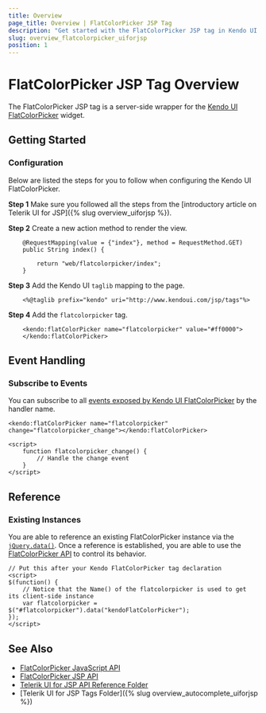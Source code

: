 ```yaml
---
title: Overview
page_title: Overview | FlatColorPicker JSP Tag
description: "Get started with the FlatColorPicker JSP tag in Kendo UI."
slug: overview_flatcolorpicker_uiforjsp
position: 1
---
```


# FlatColorPicker JSP Tag Overview

The FlatColorPicker JSP tag is a server-side wrapper for the [Kendo UI FlatColorPicker](/api/javascript/ui/flatcolorpicker) widget.

## Getting Started

### Configuration

Below are listed the steps for you to follow when configuring the Kendo UI FlatColorPicker.

**Step 1** Make sure you followed all the steps from the [introductory article on Telerik UI for JSP]({% slug overview_uiforjsp %}).

**Step 2** Create a new action method to render the view.



        @RequestMapping(value = {"index"}, method = RequestMethod.GET)
        public String index() {

            return "web/flatcolorpicker/index";
        }

**Step 3** Add the Kendo UI `taglib` mapping to the page.



        <%@taglib prefix="kendo" uri="http://www.kendoui.com/jsp/tags"%>

**Step 4** Add the `flatcolorpicker` tag.



        <kendo:flatColorPicker name="flatcolorpicker" value="#ff0000">
        </kendo:flatColorPicker>

## Event Handling

### Subscribe to Events

You can subscribe to all [events exposed by Kendo UI FlatColorPicker](/api/javascript/ui/flatcolorpicker#events) by the handler name.



    <kendo:flatColorPicker name="flatcolorpicker" change="flatcolorpicker_change"></kendo:flatColorPicker>

    <script>
        function flatcolorpicker_change() {
            // Handle the change event
        }
    </script>

## Reference

### Existing Instances

You are able to reference an existing FlatColorPicker instance via the [`jQuery.data()`](http://api.jquery.com/jQuery.data/). Once a reference is established, you are able to use the [FlatColorPicker API](/api/javascript/ui/flatcolorpicker#methods) to control its behavior.



    // Put this after your Kendo FlatColorPicker tag declaration
    <script>
    $(function() {
        // Notice that the Name() of the flatcolorpicker is used to get its client-side instance
        var flatcolorpicker = $("#flatcolorpicker").data("kendoFlatColorPicker");
    });
    </script>

## See Also

* [FlatColorPicker JavaScript API](/api/javascript/ui/flatcolorpicker)
* [FlatColorPicker JSP API](/api/jsp/flatcolorpicker/messages)
* [Telerik UI for JSP API Reference Folder](/api/jsp/autocomplete/animation)
* [Telerik UI for JSP Tags Folder]({% slug overview_autocomplete_uiforjsp %})
